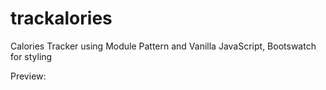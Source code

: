 # trackalories
Calories Tracker using Module Pattern and Vanilla JavaScript, Bootswatch for styling

Preview:
